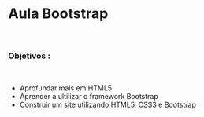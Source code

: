 <h1>Aula Bootstrap</h1>
<br />
<h3>Objetivos : </h3>
<br />
<ul>
  <li>Aprofundar mais em HTML5</li>
  <li>Aprender a ultilizar o framework Bootstrap</li>
  <li>Construir um site utilizando HTML5, CSS3 e Bootstrap</li>
</ul>